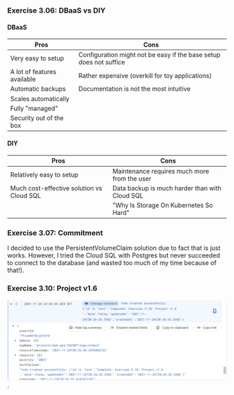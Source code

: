### Exercise 3.06: DBaaS vs DIY

#### DBaaS

| Pros      | Cons |
| ----------- | ----------- |
| Very easy to setup     | Configuration might not be easy if the base setup does not suffice       |
| A lot of features available   | Rather expensive (overkill for toy applications)       |
| Automatic backups   | Documentation is not the most intuitive       |
| Scales automatically   |     |
| Fully "managed"  |       |
| Security out of the box  |       |

#### DIY

| Pros      | Cons |
| ----------- | ----------- |
| Relatively easy to setup     | Maintenance requires much more from the user       |
| Much cost-effective solution vs Cloud SQL   | Data backup is much harder than with Cloud SQL  |
| | "Why Is Storage On Kubernetes So Hard" | 

### Exercise 3.07: Commitment

I decided to use the PersistentVolumeClaim solution due to fact that is just works. However, I tried the Cloud SQL with
Postgres but never succeeded to connect to the database
(and wasted too much of my time because of that!).

### Exercise 3.10: Project v1.6

![picture of a log in GKE](./GKE_logging.png).

